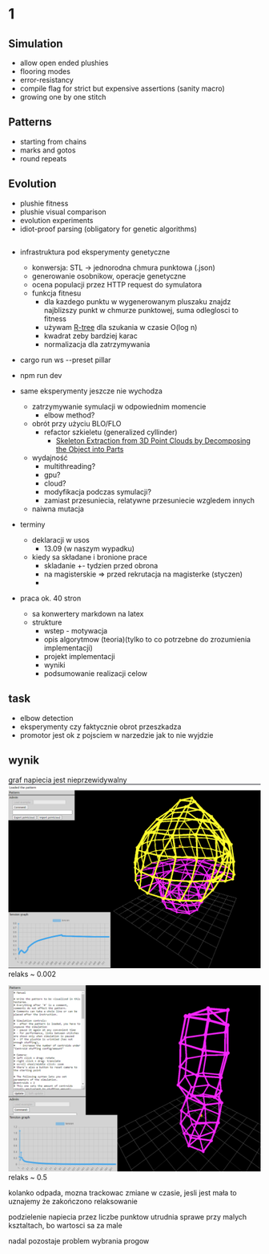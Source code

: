 # 1
## Simulation
- allow open ended plushies
- flooring modes
- error-resistancy
- compile flag for strict but expensive assertions (sanity macro)
- growing one by one stitch

## Patterns
- starting from chains
- marks and gotos
- round repeats

## Evolution
- plushie fitness
- plushie visual comparison
- evolution experiments
- idiot-proof parsing (obligatory for genetic algorithms)

##
- infrastruktura pod eksperymenty genetyczne
  - konwersja: STL -> jednorodna chmura punktowa (.json)
  - generowanie osobnikow, operacje genetyczne
  - ocena populacji przez HTTP request do symulatora
  - funkcja fitnesu
    - dla kazdego punktu w wygenerowanym pluszaku znajdz najblizszy punkt w chmurze punktowej, suma odleglosci to fitness
    - używam [R-tree](https://en.wikipedia.org/wiki/R-tree) dla szukania w czasie O(log n)
    - kwadrat zeby bardziej karac
    - normalizacja dla zatrzymywania

- cargo run ws --preset pillar
- npm run dev

- same eksperymenty jeszcze nie wychodza
  - zatrzymywanie symulacji w odpowiednim momencie
    - elbow method?
  - obrót przy użyciu BLO/FLO
    - refactor szkieletu (generalized cyllinder)
      - [Skeleton Extraction from 3D Point Clouds by Decomposing the Object into Parts](https://arxiv.org/pdf/1912.11932.pdf)
  - wydajność
    - multithreading?
    - gpu?
    - cloud?
    - modyfikacja podczas symulacji?
    - zamiast przesuniecia, relatywne przesuniecie wzgledem innych
  - naiwna mutacja


- terminy
  - deklaracji w usos
    - 13.09 (w naszym wypadku)
  - kiedy sa składane i bronione prace
    - skladanie +- tydzien przed obrona
    - na magisterskie => przed rekrutacja na magisterke (styczen)
    -

- praca ok. 40 stron
  - sa konwertery markdown na latex
  - strukture
    - wstep - motywacja
    - opis algorytmow (teoria)(tylko to co potrzebne do zrozumienia implementacji)
    - projekt implementacji
    - wyniki
    - podsumowanie realizacji celow

## task
- elbow detection
- eksperymenty czy faktycznie obrot przeszkadza
- promotor jest ok z pojsciem w narzedzie jak to nie wyjdzie

## wynik
graf napiecia jest nieprzewidywalny
![alt text](images/image-4.png)
relaks ~ 0.002

![alt text](images/image-5.png)
relaks ~ 0.5

kolanko odpada, mozna trackowac zmiane w czasie, jesli jest mała to uznajemy że zakończono relaksowanie

podzielenie napiecia przez liczbe punktow utrudnia sprawe przy malych ksztaltach, bo wartosci sa za male

nadal pozostaje problem wybrania progow